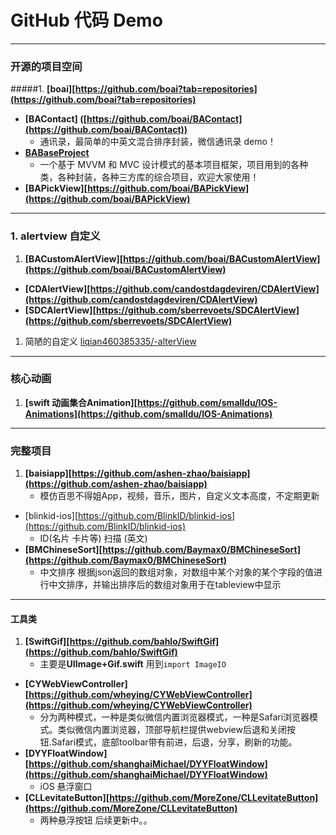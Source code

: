 # GitHub 代码 Demo

---
### 开源的项目空间
#####1. **[boai][https://github.com/boai?tab=repositories](https://github.com/boai?tab=repositories)**
- **[BAContact] ([https://github.com/boai/BAContact](https://github.com/boai/BAContact))**
    - 通讯录，最简单的中英文混合排序封装，微信通讯录 demo！
- **[BABaseProject]([https://github.com/boai/BABaseProject](https://github.com/boai/BABaseProject))**
    - 一个基于 MVVM 和 MVC 设计模式的基本项目框架，项目用到的各种类，各种封装，各种三方库的综合项目，欢迎大家使用！
- **[BAPickView][https://github.com/boai/BAPickView](https://github.com/boai/BAPickView)**




----

### 1. alertview 自定义

1. **[BACustomAlertView][https://github.com/boai/BACustomAlertView](https://github.com/boai/BACustomAlertView)**
* **[CDAlertView][https://github.com/candostdagdeviren/CDAlertView](https://github.com/candostdagdeviren/CDAlertView)**
* **[SDCAlertView][https://github.com/sberrevoets/SDCAlertView](https://github.com/sberrevoets/SDCAlertView)**
1. 简陋的自定义 [liqian460385335/-alterView](https://github.com/liqian460385335/-alterView)



----

### 核心动画
1. **[swift 动画集合Animation][https://github.com/smalldu/IOS-Animations](https://github.com/smalldu/IOS-Animations)**


---

### 完整项目

1. **[baisiapp][https://github.com/ashen-zhao/baisiapp](https://github.com/ashen-zhao/baisiapp)**
    - 模仿百思不得姐App，视频，音乐，图片，自定义文本高度，不定期更新
* [blinkid-ios][https://github.com/BlinkID/blinkid-ios](https://github.com/BlinkID/blinkid-ios)
    - ID(名片 卡片等) 扫描 (英文)
* **[BMChineseSort][https://github.com/Baymax0/BMChineseSort](https://github.com/Baymax0/BMChineseSort)**
    - 中文排序 根据json返回的数组对象，对数组中某个对象的某个字段的值进行中文排序，并输出排序后的数组对象用于在tableview中显示


---
#### 工具类
1. **[SwiftGif][https://github.com/bahlo/SwiftGif](https://github.com/bahlo/SwiftGif)**
    - 主要是**UIImage+Gif.swift** 用到`import ImageIO`
* **[CYWebViewController][https://github.com/wheying/CYWebViewController](https://github.com/wheying/CYWebViewController)**
    * 分为两种模式，一种是类似微信内置浏览器模式，一种是Safari浏览器模式。类似微信内置浏览器，顶部导航栏提供webview后退和关闭按钮.Safari模式，底部toolbar带有前进，后退，分享，刷新的功能。    
* **[DYYFloatWindow][https://github.com/shanghaiMichael/DYYFloatWindow](https://github.com/shanghaiMichael/DYYFloatWindow)** 
    * iOS 悬浮窗口    
* **[CLLevitateButton][https://github.com/MoreZone/CLLevitateButton](https://github.com/MoreZone/CLLevitateButton)**
    * 两种悬浮按钮 后续更新中。。
    















